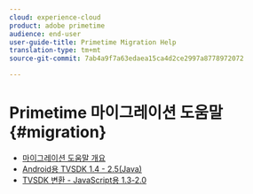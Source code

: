 ```yaml
---
cloud: experience-cloud
product: adobe primetime
audience: end-user
user-guide-title: Primetime Migration Help
translation-type: tm+mt
source-git-commit: 7ab4a9f7a63edaea15ca4d2ce2997a8778972072

---
```



# Primetime 마이그레이션 도움말 {#migration}

+ [마이그레이션 도움말 개요](home.md)
+ [Android용 TVSDK 1.4 - 2.5(Java)](tvsdk-14-25-android.md)
+ [TVSDK 변환 - JavaScript용 1.3-2.0](tvsdk-13-to-20-for-javascript.md)
